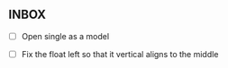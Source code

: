 ## INBOX
- [ ] Open single as a model
- [ ] Fix the float left so that it vertical aligns to the middle


